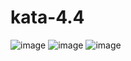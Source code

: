 # kata-4.4
![image](https://github.com/Nightingale99/kata-4.4/assets/113011456/2affcdc8-a50b-4408-9e25-a0de5f15bb95)
![image](https://github.com/Nightingale99/kata-4.4/assets/113011456/76942196-acb5-467b-a4bb-e41962326f21)
![image](https://github.com/Nightingale99/kata-4.4/assets/113011456/e2d7734c-b7cf-4125-b8da-d73a6af3c9a4)



